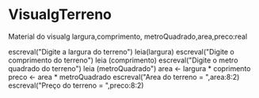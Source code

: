 # VisualgTerreno
 Material do visualg
largura,comprimento, metroQuadrado,area,preco:real

escreval("Digite a largura do terreno")
leia(largura)
escreval("Digite o comprimento do terreno")
leia (comprimento)
escreval("Digite o metro quadrado do terreno")
leia (metroQuadrado")
area <- largura * coprimento
preco <- area * metroQuadrado
escreval("Area do terreno = ",area:8:2)
escreval("Preço do terreno = ",preco:8:2)


